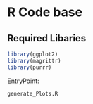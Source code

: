 # R Code base

## Required Libaries

``` R
library(ggplot2)
library(magrittr)
library(purrr)
```

EntryPoint:

`generate_Plots.R`
